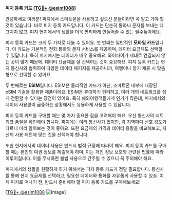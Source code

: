 **피지 등록 카드 [[TG💪+ @esim1088](https://t.me/s/esim1088)]**

안녕하세요 여러분! 피지에서 스마트폰을 사용하고 싶으신 분들이라면 꼭 알고 가야 할 것이 있습니다. 바로 피지 등록 카드입니다. 이 카드는 단순히 통화나 문자를 보내는 데 그치지 않고, 피지 현지에서의 생활을 더욱 편리하게 만들어줄 수 있는 필수품이에요.

피지 등록 카드는 크게 두 가지로 나눌 수 있어요. 첫 번째는 일반적인 **모바일 카드**입니다. 이 카드는 기본적인 전화 통화와 문자 서비스를 제공하며, 데이터 요금제도 선택할 수 있답니다. 특히 피지에서는 데이터가 매우 중요해요. 와이파이가 제대로 연결되지 않는 곳이 많기 때문에, 데이터 요금제를 잘 선택하는 것이 중요해요. 피지 등록 카드는 현지 통신사와 협력하여 다양한 데이터 패키지를 제공하니까, 여행이나 장기 체류 시 맞춤형으로 선택할 수 있어요.

두 번째로는 **ESIM**입니다. ESIM은 물리적인 카드가 아닌, 스마트폰 내부에 내장된 eSIM 기술을 활용한 제품이에요. ESIM은 휴대하기 편리하고, 여러 개의 네트워크를 쉽게 전환할 수 있다는 장점이 있어요. 특히 해외여행객들에게 인기가 많은데, 피지에서의 데이터 사용량이 급증하는 상황에서도 유용하게 사용할 수 있답니다.

피지 등록 카드를 구매할 때는 몇 가지 중요한 점을 고려해야 해요. 우선 통신사의 네트워크 품질을 확인해야 합니다. 피지에는 여러 통신사가 있지만, 각 지역마다 신호 강도가 다르니 미리 알아보는 것이 좋아요. 또한 요금제의 가격과 데이터 용량을 비교해보고, 자신의 사용 패턴에 맞는 것을 선택해야 합니다.

또한 현지에서의 데이터 사용은 반드시 법적 규정에 따라야 해요. 피지 등록 카드를 구매할 때는 본인의 여권 정보를 제출해야 하며, 이는 개인 정보 보호와 관련된 법률에 따라 이루어집니다. 이를 무시하면 불법 사용으로 간주될 수 있으니 꼭 주의해야 해요.

피지에서의 생활을 원활하게 하기 위해서는 피지 등록 카드가 정말 필요합니다. 통신사를 통해 현지 요금제를 선택하고, 필요한 데이터와 통화를 자유롭게 사용할 수 있죠. 이제 피지로 떠나기 전, 반드시 준비해야 할 피지 등록 카드를 구매해보세요!

[[TG💪+ @esim1088](https://t.me/s/esim1088) ![Image](https://i.postimg.cc/Y0z9fWf4/image.png)]